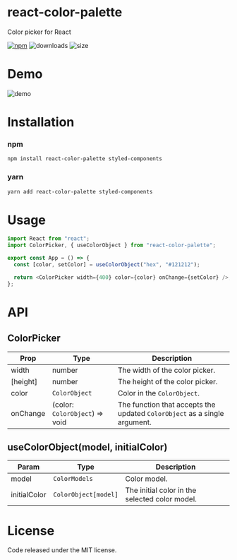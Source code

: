 # react-color-palette
Color picker for React

[![npm](https://img.shields.io/npm/v/react-color-palette)](https://www.npmjs.com/package/react-color-palette)
![downloads](https://img.shields.io/npm/dw/react-color-palette)
![size](https://img.shields.io/bundlephobia/min/react-color-palette)

# Demo
![demo](https://github.com/Wondermarin/react-color-palette/blob/master/public/demo.apng)

# Installation

### npm
```sh
npm install react-color-palette styled-components
```

### yarn
```sh
yarn add react-color-palette styled-components
```

# Usage

```js
import React from "react";
import ColorPicker, { useColorObject } from "react-color-palette";

export const App = () => {
  const [color, setColor] = useColorObject("hex", "#121212");

  return <ColorPicker width={400} color={color} onChange={setColor} />;
};
```

# API

## ColorPicker

| Prop     | Type                           | Description                                                               |
| -------- | ------------------------------ | ------------------------------------------------------------------------- |
| width    | number                         | The width of the color picker.                                            |
| [height] | number                         | The height of the color picker.                                           |
| color    | `ColorObject`                  | Color in the `ColorObject`.                                               |
| onChange | (color: `ColorObject`) => void | The function that accepts the updated `ColorObject` as a single argument. |

## useColorObject(model, initialColor)

| Param        | Type                 | Description                                    |
| ------------ | -------------------- | ---------------------------------------------- |
| model        | `ColorModels`        | Color model.                                   |
| initialColor | `ColorObject[model]` | The initial color in the selected color model. |

# License
Code released under the MIT license.